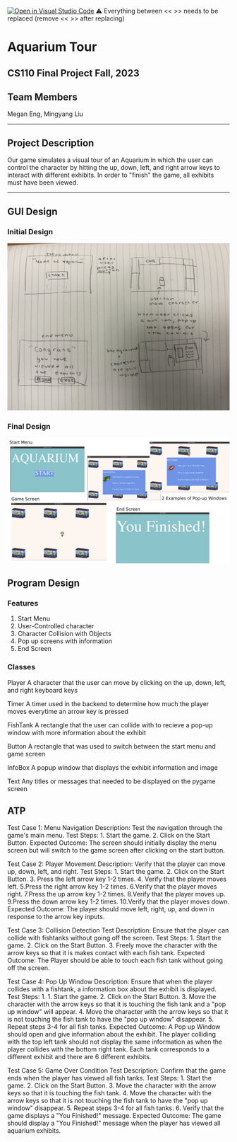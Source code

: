[![Open in Visual Studio Code](https://classroom.github.com/assets/open-in-vscode-718a45dd9cf7e7f842a935f5ebbe5719a5e09af4491e668f4dbf3b35d5cca122.svg)](https://classroom.github.com/online_ide?assignment_repo_id=12803302&assignment_repo_type=AssignmentRepo)
:warning: Everything between << >> needs to be replaced (remove << >> after replacing)

# Aquarium Tour 
## CS110 Final Project  Fall, 2023

## Team Members

Megan Eng, Mingyang Liu

***

## Project Description

Our game simulates a visual tour of an Aquarium in which the user can control the character by hitting the up, down, left, and right arrow keys to interact with different exhibits. In order to "finish" the game, all exhibits must have been viewed.

***    

## GUI Design
### Initial Design

![initial gui](assets/gui.jpg)

### Final Design

![final gui](assets/finalgui.jpg)

## Program Design
### Features

1. Start Menu 
2. User-Controlled character
3. Character Collision with Objects
4. Pop up screens with information
5. End Screen

### Classes

Player 
 A character that the user can move by clicking on the up, down, left, and right keyboard keys

Timer 
 A timer used in the backend to determine how much the player moves everytime an arrow key is pressed

FishTank 
 A rectangle that the user can collide with to recieve a pop-up window with more information about the exhibit

Button 
 A rectangle that was used to switch between the start menu and game screen

InfoBox 
 A popup window that displays the exhibit information and image

Text 
 Any titles or messages that needed to be displayed on the pygame screen



## ATP

Test Case 1: Menu Navigation
    Description: Test the navigation through the game's main menu.
    Test Steps:
        1. Start the game.
        2. Click on the Start Button.
    Expected Outcome: The screen should initially display the menu screen but will switch to the game screen after clicking on the start button.

Test Case 2: Player Movement
    Description: Verify that the player can move up, down, left, and right.
    Test Steps:
        1. Start the game.
        2. Click on the Start Button.
        3. Press the left arrow key 1-2 times.
        4. Verify that the player moves left.
        5.Press the right arrow key 1-2 times.
        6.Verify that the player moves right.
        7.Press the up arrow key 1-2 times.
        8.Verify that the player moves up.
        9.Press the down arrow key 1-2 times.
        10.Verify that the player moves down.
    Expected Outcome: The player should move left, right, up, and down in response to the arrow key inputs.

Test Case 3: Collision Detection
    Test Description: Ensure that the player can collide with fishtanks without going off the screen.
    Test Steps:
        1. Start the game.
        2. Click on the Start Button.
        3. Freely move the character with the arrow keys so that it is makes contact with each fish tank.
    Expected Outcome: The Player should be able to touch each fish tank without going off the screen.

Test Case 4: Pop Up Window 
    Description: Ensure that when the player collides with a fishtank, a information box about the exhibit is displayed.
    Test Steps:
        1. 1. Start the game.
        2. Click on the Start Button.
        3. Move the character with the arrow keys so that it is touching the fish tank and a "pop up window" will appear.
        4. Move the character with the arrow keys so that it is not touching the fish tank to have the "pop up window" disappear.
        5. Repeat steps 3-4 for all fish tanks.
    Expected Outcome: A Pop up Window should open and give information about the exhibit. The player colliding with the top left tank should not display the same information as when the player collides with the bottom right tank. Each tank corresponds to a different exhibit and there are 6 different exhibits.

Test Case 5: Game Over Condition
    Test Description: Confirm that the game ends when the player has viewed all fish tanks.
    Test Steps:
        1. Start the game.
        2. Click on the Start Button.
        3. Move the character with the arrow keys so that it is touching the fish tank.
        4. Move the character with the arrow keys so that it is not touching the fish tank to have the "pop up window" disappear.
        5. Repeat steps 3-4 for all fish tanks.
        6. Verify that the game displays a "You Finished!" message.
    Expected Outcome: The game should display a "You Finished!" message when the player has viewed all aquarium exhibits.





